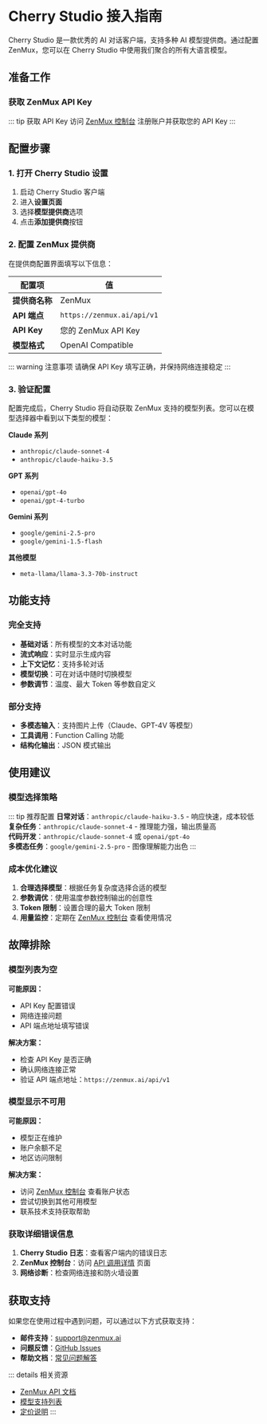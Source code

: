 # Cherry Studio 接入指南

Cherry Studio 是一款优秀的 AI 对话客户端，支持多种 AI 模型提供商。通过配置 ZenMux，您可以在 Cherry Studio 中使用我们聚合的所有大语言模型。

## 准备工作

### 获取 ZenMux API Key

::: tip 获取 API Key
访问 [ZenMux 控制台](https://zenmux.ai/settings/keys) 注册账户并获取您的 API Key
:::

## 配置步骤

### 1. 打开 Cherry Studio 设置

1. 启动 Cherry Studio 客户端
2. 进入**设置页面**
3. 选择**模型提供商**选项
4. 点击**添加提供商**按钮

### 2. 配置 ZenMux 提供商

在提供商配置界面填写以下信息：

| 配置项 | 值 |
|-------|-----|
| **提供商名称** | ZenMux |
| **API 端点** | `https://zenmux.ai/api/v1` |
| **API Key** | 您的 ZenMux API Key |
| **模型格式** | OpenAI Compatible |

::: warning 注意事项
请确保 API Key 填写正确，并保持网络连接稳定
:::

### 3. 验证配置

配置完成后，Cherry Studio 将自动获取 ZenMux 支持的模型列表。您可以在模型选择器中看到以下类型的模型：

**Claude 系列**
- `anthropic/claude-sonnet-4`
- `anthropic/claude-haiku-3.5`

**GPT 系列**
- `openai/gpt-4o`
- `openai/gpt-4-turbo`

**Gemini 系列**
- `google/gemini-2.5-pro`
- `google/gemini-1.5-flash`

**其他模型**
- `meta-llama/llama-3.3-70b-instruct`

## 功能支持

### 完全支持

- **基础对话**：所有模型的文本对话功能
- **流式响应**：实时显示生成内容
- **上下文记忆**：支持多轮对话
- **模型切换**：可在对话中随时切换模型
- **参数调节**：温度、最大 Token 等参数自定义

### 部分支持

- **多模态输入**：支持图片上传（Claude、GPT-4V 等模型）
- **工具调用**：Function Calling 功能
- **结构化输出**：JSON 模式输出

## 使用建议

### 模型选择策略

::: tip 推荐配置
**日常对话**：`anthropic/claude-haiku-3.5` - 响应快速，成本较低  
**复杂任务**：`anthropic/claude-sonnet-4` - 推理能力强，输出质量高  
**代码开发**：`anthropic/claude-sonnet-4` 或 `openai/gpt-4o`  
**多模态任务**：`google/gemini-2.5-pro` - 图像理解能力出色
:::

### 成本优化建议

1. **合理选择模型**：根据任务复杂度选择合适的模型
2. **参数调优**：使用温度参数控制输出的创意性
3. **Token 限制**：设置合理的最大 Token 限制
4. **用量监控**：定期在 [ZenMux 控制台](https://zenmux.ai/console) 查看使用情况

## 故障排除

### 模型列表为空

**可能原因：**
- API Key 配置错误
- 网络连接问题
- API 端点地址填写错误

**解决方案：**
- 检查 API Key 是否正确
- 确认网络连接正常
- 验证 API 端点地址：`https://zenmux.ai/api/v1`

### 模型显示不可用

**可能原因：**
- 模型正在维护
- 账户余额不足
- 地区访问限制

**解决方案：**
- 访问 [ZenMux 控制台](https://zenmux.ai/console/usage) 查看账户状态
- 尝试切换到其他可用模型
- 联系技术支持获取帮助

### 获取详细错误信息

1. **Cherry Studio 日志**：查看客户端内的错误日志
2. **ZenMux 控制台**：访问 [API 调用详情](https://zenmux.ai/console/usage) 页面
3. **网络诊断**：检查网络连接和防火墙设置

## 获取支持

如果您在使用过程中遇到问题，可以通过以下方式获取支持：

- **邮件支持**：[support@zenmux.ai](mailto:support@zenmux.ai)
- **问题反馈**：[GitHub Issues](https://github.com/ZenMux/zenmux/issues)
- **帮助文档**：[常见问题解答](/zh/help/faq)

::: details 相关资源
- [ZenMux API 文档](/zh/api-reference)
- [模型支持列表](/zh/models)
- [定价说明](/zh/pricing)
:::